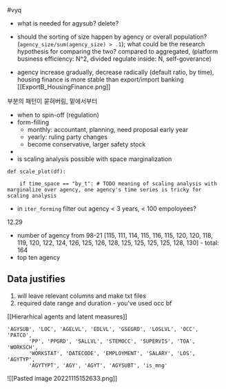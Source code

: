 #vyq 
- what is needed for agysub? delete?
- should the sorting of size happen by agency or overall population? (`agency_size/sum(agency_size) > .1`); what could be the research hypothesis for comparing the two? compared to aggregated, (platform business efficiency: N^2, divided regulate inside: N, self-goverance)

- agency increase gradually, decrease radically (default ratio, by time), housing finance is more stable than export/import banking [[ExportB_HousingFinance.png]]

부분의 패턴이 묻혀버림, 밑에서부터
- when to spin-off (regulation)
- form-filling 
	- monthly: accountant, planning, need proposal early year
	- yearly: ruling party changes
	- become conservative, larger safety stock
- 
- is scaling analysis possible with space marginalization
```
def scale_plot(df):

	if time_space == "by_t": # TODO meaning of scaling analysis with marginalize over agency, one agency's time series is tricky for scaling analysis
```
- in `iter_forming` filter out agency < 3 years, < 100 empoloyees?

12.29
- number of agency from 98-21 [115, 111, 114, 115, 116, 115, 120, 120, 118, 119, 120, 122, 124, 126, 125, 126, 128, 125, 125, 125, 125, 128, 130] - total: 164
- top ten agency 

## Data justifies

1. will leave relevant columns and make txt files
2. required date range and duration - you've used occ bf

[[Hierarhical agents and latent measures]]
```
'AGYSUB', 'LOC', 'AGELVL', 'EDLVL', 'GSEGRD', 'LOSLVL', 'OCC', 'PATCO',
       'PP', 'PPGRD', 'SALLVL', 'STEMOCC', 'SUPERVIS', 'TOA', 'WORKSCH',
       'WORKSTAT', 'DATECODE', 'EMPLOYMENT', 'SALARY', 'LOS', 'AGYTYP',
       'AGYTYPT', 'AGY', 'AGYT', 'AGYSUBT', 'is_mng'

```
![[Pasted image 20221115152633.png]]

